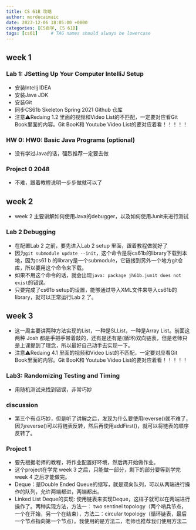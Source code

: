 ```yaml
---
title: CS 61B 攻略
author: mordecaimaic
date: 2023-12-06 18:05:00 +0800
categories: [CS自学, CS 61B]
tags: [cs61]     # TAG names should always be lowercase
---
```


## week 1

### Lab 1: JSetting Up Your Computer IntelliJ Setup
* 安装Intellj IDEA
* 安装Java JDK
* 安装Git
* 同步CS61b Skeleton Spring 2021 Github 仓库
* 注意⚠️Redaing 1.2 里面的视频和Video List的不匹配，一定要对应看Git Book里面的内容。Git BooK和 Youtube Video List的要对应着看！！！！！

### HW 0: HW0: Basic Java Programs (optional)
* 没有学过Java的话，强烈推荐一定要去做

### Project 0 2048
* 不难，跟着教程说明一步步做就可以了

## week 2 
* week 2 主要讲解如何使用Java的debugger，以及如何使用Junit来进行测试

### Lab 2 Debugging
* 在配置Lab 2 之前，要先进入Lab 2 setup 里面，跟着教程做就好了
* 因为`git submodule update --init`，这个命令是将cs61b的library下载到本地，因为cs61 b 的library是一个submodule，它链接到另外一个地方git仓库，所以要用这个命令来下载。
* 如果不用这个命令的话，就会出现`java: package jh61b.junit does not exist`的错误。
* 只要完成了cs61b setup的设置，能够通过导入XML文件来导入cs61b的library，就可以正常运行Lab 2 了。


## week 3
* 这一周主要讲两种方法实现的List，一种是SLList，一种是Array List。前面这两种 Josh 都是手把手带着敲的，还有是还有是(循环)双向链表，但是老师只是上课提到了理念，所以最好自己动手去实现一下。
* 注意⚠️Redaing 4.1 里面的视频和Video List的不匹配，一定要对应看Git Book里面的内容。Git BooK和 Youtube Video List的要对应着看！！！！！


### Lab3: Randomizing Testing and Timing
* 用随机测试来找到错误，非常巧妙

### discussion
* 第三个有点巧妙，但是听了讲解之后，发现为什么要使用reverse()就不难了，因为reverse()可以将链表反转，然后再使用addFirst()，就可以将链表的顺序反转了。

### Project 1
* 要先根据老师的教程，将作业配置好环境，然后再开始做作业。
* 这个project在学完 week 3 之后，只能做一部分，剩下的部分要等到学完 week 4 之后才能做完。
* Deque：是Double Ended Queue的缩写，就是双向队列，可以从两端进行操作的队列，允许两端都进，两端都出。
*  Linked List Deque的实现: 使用链表来实现Deque，这样子就可以在两端进行操作了。两种实现方法，方法一： two sentinel topology（两个哨兵节点，一个在开始，另一个在结束），方法二：circular topology（循环链表，最后一个节点指向第一个节点）。我使用的是方法二，老师也推荐我们使用方法二
